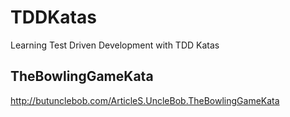 # TDDKatas
Learning Test Driven Development with TDD Katas

## TheBowlingGameKata

http://butunclebob.com/ArticleS.UncleBob.TheBowlingGameKata
